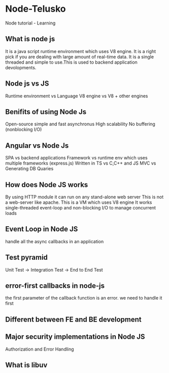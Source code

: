 # Node-Telusko
Node tutorial - Learning

## What is node js 
It is a java script runtime environment which uses V8 engine. It is a right pick if you are dealing with large amount of real-time data. It is a single threaded and simple to use.This is used to backend application devolopments.

## Node js vs JS
Runtime environment vs Language
V8 engine vs V8 + other engines

## Benifits of using Node Js
Open-source
simple and fast
asynchronus
High scalability
No buffering (nonblocking I/O)

## Angular vs Node Js
SPA vs backend applications
Framework vs runtime env which uses multiple frameworks (express.js)
Written in TS vs C,C++ and JS
MVC vs Generating DB Quaries

## How does Node JS works
By using HTTP module it can run on any stand-alone web server
This is not a web-server like apache. This is a VM which uses V8 engine
It works single-threaded event-loop and non-blocking I/O to manage concurrent loads

## Event Loop in Node JS
handle all the async callbacks in an application

## Test pyramid
Unit Test -> Integration Test -> End to End Test

## error-first callbacks in node-js
the first parameter of the callback function is an error. we need to handle it first

## Different between FE and BE development

## Major security implementations in Node JS
Authorization and Error Handling

## What is libuv



